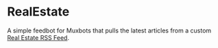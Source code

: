 # RealEstate

A simple feedbot for Muxbots that pulls the latest articles from a custom [Real Estate RSS Feed](http://fetchrss.com/rss/5ad9edad8a93f84f0c8b4567892005963.xml).
